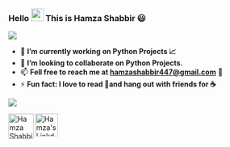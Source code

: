 ### Hello  <img src="https://media.giphy.com/media/hvRJCLFzcasrR4ia7z/giphy.gif" width="25px"> This is Hamza Shabbir 😃

![](https://komarev.com/ghpvc/?username=hamzashabbir11&label=PROFILE+VIEWS)

- 🌱 **I’m currently working on Python Projects 📈**
- 👯 **I’m looking to collaborate on Python Projects.**
- 📫 **Fell free to reach me at <hamzashabbir447@gmail.com>** 📧
- ⚡ **Fun fact: I love to read 📙and hang out with friends for ☕**


<img 
   src="https://github-readme-stats.vercel.app/api?username=hamzashabbir11&show_icons=true&theme=tokyonight" 
/>


<a href="https://twitter.com/itshamza_shabir">
  <img align="left" alt="Hamza Shabbir | Twitter" width="50px" src="https://img.icons8.com/color/144/000000/twitter--v1.png" /> 
</a>

<a href="https://www.linkedin.com/in/hamzashabbir1/">
  <img align="left" alt="Hamza's LinkdeIN" width="45px" src="https://img.icons8.com/color/144/000000/linkedin.png" />
</a>

<!--
<a href="https://www.instagram.com/">
  <img align="left" alt="" width="22px" src="https://cdn.jsdelivr.net/npm/simple-icons@v3/icons/instagram.svg" />
</a>
<a href="https://www.facebook.com/">
  <img align="left" alt="" width="22px" src="https://cdn.jsdelivr.net/npm/simple-icons@v3/icons/facebook.svg" />
</a>
-->
<!--
**hamzashabbir11/hamzashabbir11** is a ✨ _special_ ✨ repository because its `README.md` (this file) appears on your GitHub profile.

Here are some ideas to get you started:

- 🔭 I’m currently working on ...
- 🌱 I’m currently learning ...
- 👯 I’m looking to collaborate on ...
- 🤔 I’m looking for help with ...
- 💬 Ask me about ...
- 📫 How to reach me: ...
- 😄 Pronouns: ...
- ⚡ Fun fact: ...
-->
